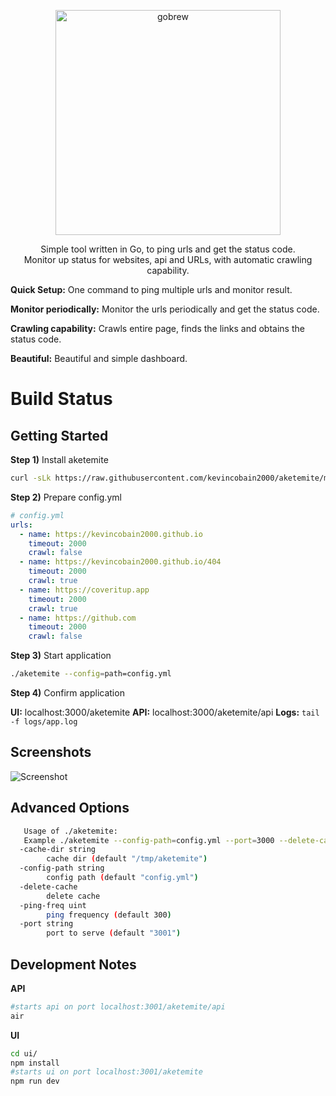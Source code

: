 <p align="center">
  <a href="https://github.com/kevincobain2000/aketemite">
    <img alt="gobrew" src="https://imgur.com/rcEV0qE.png" width="360">
  </a>
</p>
<p align="center">
  Simple tool written in Go, to ping urls and get the status code.
  <br>
  Monitor up status for websites, api and URLs, with automatic crawling capability.
</p>

**Quick Setup:** One command to ping multiple urls and monitor result.

**Monitor periodically:** Monitor the urls periodically and get the status code.

**Crawling capability:** Crawls entire page, finds the links and obtains the status code.

**Beautiful:** Beautiful and simple dashboard.


# Build Status


## Getting Started

**Step 1)** Install aketemite

```sh
curl -sLk https://raw.githubusercontent.com/kevincobain2000/aketemite/master/install.sh | sh
```

**Step 2)** Prepare config.yml

```yml
# config.yml
urls:
  - name: https://kevincobain2000.github.io
    timeout: 2000
    crawl: false
  - name: https://kevincobain2000.github.io/404
    timeout: 2000
    crawl: true
  - name: https://coveritup.app
    timeout: 2000
    crawl: true
  - name: https://github.com
    timeout: 2000
    crawl: false

```

**Step 3)** Start application

```sh
./aketemite --config=path=config.yml
```

**Step 4)** Confirm application

**UI:** localhost:3000/aketemite
**API:** localhost:3000/aketemite/api
**Logs:** `tail -f logs/app.log`

## Screenshots

![Screenshot](https://imgur.com/cdKYfYK.png)

## Advanced Options

```sh
   Usage of ./aketemite:
   Example ./aketemite --config-path=config.yml --port=3000 --delete-cache --cache-dir=/tmp/aketemite
  -cache-dir string
    	cache dir (default "/tmp/aketemite")
  -config-path string
    	config path (default "config.yml")
  -delete-cache
    	delete cache
  -ping-freq uint
    	ping frequency (default 300)
  -port string
    	port to serve (default "3001")
```

## Development Notes

**API**

```sh
#starts api on port localhost:3001/aketemite/api
air
```

**UI**

```sh
cd ui/
npm install
#starts ui on port localhost:3001/aketemite
npm run dev
```